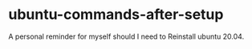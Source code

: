 # ubuntu-commands-after-setup

A personal reminder for myself should I need to Reinstall ubuntu 20.04.
